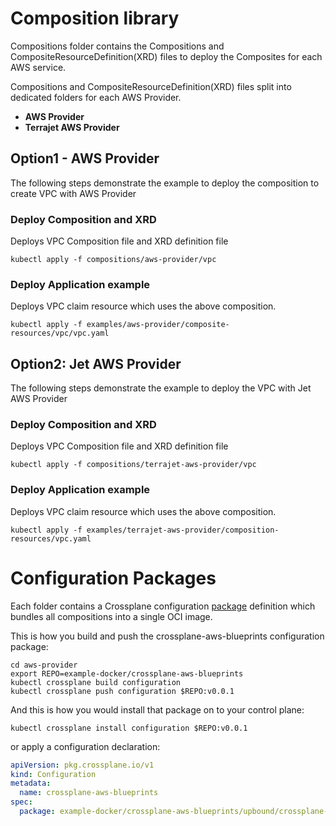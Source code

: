 # Composition library

Compositions folder contains the Compositions and CompositeResourceDefinition(XRD) files to deploy the Composites for each AWS service.

Compositions and CompositeResourceDefinition(XRD) files split into dedicated folders for each AWS Provider.

- **AWS Provider**
- **Terrajet AWS Provider**

## Option1 - AWS Provider
The following steps demonstrate the example to deploy the composition to create VPC with AWS Provider

### Deploy Composition and XRD
Deploys VPC Composition file and XRD definition file

```shell
kubectl apply -f compositions/aws-provider/vpc
```

### Deploy Application example
Deploys VPC claim resource which uses the above composition.

```shell
kubectl apply -f examples/aws-provider/composite-resources/vpc/vpc.yaml
```

## Option2: Jet AWS Provider
The following steps demonstrate the example to deploy the VPC with Jet AWS Provider

### Deploy Composition and XRD
Deploys VPC Composition file and XRD definition file
```shell
kubectl apply -f compositions/terrajet-aws-provider/vpc
```

### Deploy Application example
Deploys VPC claim resource which uses the above composition.
```shell
kubectl apply -f examples/terrajet-aws-provider/composition-resources/vpc.yaml
```

# Configuration Packages

Each folder contains a Crossplane configuration [package](https://crossplane.io/docs/v1.9/concepts/packages.html) definition which bundles all compositions into a single OCI image. 

This is how you build and push the crossplane-aws-blueprints configuration package:
```shell
cd aws-provider
export REPO=example-docker/crossplane-aws-blueprints
kubectl crossplane build configuration
kubectl crossplane push configuration $REPO:v0.0.1
```

And this is how you would install that package on to your control plane:
```shell
kubectl crossplane install configuration $REPO:v0.0.1
```
or apply a configuration declaration:
```yaml
apiVersion: pkg.crossplane.io/v1
kind: Configuration
metadata:
  name: crossplane-aws-blueprints
spec:
  package: example-docker/crossplane-aws-blueprints/upbound/crossplane-aws-blueprints:v0.0.1
```